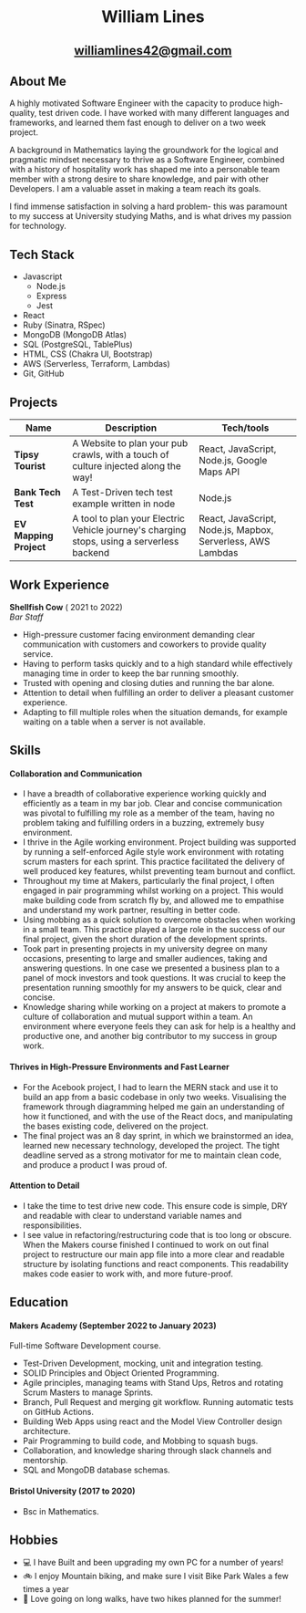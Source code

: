 <div align="center">

# William Lines

## williamlines42@gmail.com

</div>

## About Me

A highly motivated Software Engineer with the capacity to produce high-quality, test driven code. I have worked with many different languages and frameworks, and learned them fast enough to deliver on a two week project.

A background in Mathematics laying the groundwork for the logical and pragmatic mindset necessary to thrive as a Software Engineer, combined with a history of hospitality work has shaped me into a personable team member with a strong desire to share knowledge, and pair with other Developers. I am a valuable asset in making a team reach its goals.

I find immense satisfaction in solving a hard problem- this was paramount to my success at University studying Maths, and is what drives my passion for technology.

## Tech Stack

- Javascript
  - Node.js
  - Express
  - Jest
- React
- Ruby (Sinatra, RSpec)
- MongoDB (MongoDB Atlas)
- SQL (PostgreSQL, TablePlus)
- HTML, CSS (Chakra UI, Bootstrap)
- AWS (Serverless, Terraform, Lambdas)
- Git, GitHub

## Projects

| Name                   | Description                                                                               | Tech/tools                                                  |
| ---------------------- | ----------------------------------------------------------------------------------------- | ----------------------------------------------------------- |
| **Tipsy Tourist**      | A Website to plan your pub crawls, with a touch of culture injected along the way!        | React, JavaScript, Node.js, Google Maps API                 |
| **Bank Tech Test**     | A Test-Driven tech test example written in node                                           | Node.js                                                     |
| **EV Mapping Project** | A tool to plan your Electric Vehicle journey's charging stops, using a serverless backend | React, JavaScript, Node.js, Mapbox, Serverless, AWS Lambdas |

## Work Experience

**Shellfish Cow** ( 2021 to 2022)  
_Bar Staff_

- High-pressure customer facing environment demanding clear communication with customers and coworkers to provide quality service.
- Having to perform tasks quickly and to a high standard while effectively managing time in order to keep the bar running smoothly.
- Trusted with opening and closing duties and running the bar alone.
- Attention to detail when fulfilling an order to deliver a pleasant customer experience.
- Adapting to fill multiple roles when the situation demands, for example waiting on a table when a server is not available.

## Skills

#### Collaboration and Communication

<!-- PICK THE BEST OF THESE!!! -->

- I have a breadth of collaborative experience working quickly and efficiently as a team in my bar job. Clear and concise communication was pivotal to fulfilling my role as a member of the team, having no problem taking and fulfilling orders in a buzzing, extremely busy environment.
- I thrive in the Agile working environment. Project building was supported by running a self-enforced Agile style work environment with rotating scrum masters for each sprint. This practice facilitated the delivery of well produced key features, whilst preventing team burnout and conflict.
- Throughout my time at Makers, particularly the final project, I often engaged in pair programming whilst working on a project. This would make building code from scratch fly by, and allowed me to empathise and understand my work partner, resulting in better code.
- Using mobbing as a quick solution to overcome obstacles when working in a small team. This practice played a large role in the success of our final project, given the short duration of the development sprints.
- Took part in presenting projects in my university degree on many occasions, presenting to large and smaller audiences, taking and answering questions. In one case we presented a business plan to a panel of mock investors and took questions. It was crucial to keep the presentation running smoothly for my answers to be quick, clear and concise.
- Knowledge sharing while working on a project at makers to promote a culture of collaboration and mutual support within a team. An environment where everyone feels they can ask for help is a healthy and productive one, and another big contributor to my success in group work.

#### Thrives in High-Pressure Environments and Fast Learner

- For the Acebook project, I had to learn the MERN stack and use it to build an app from a basic codebase in only two weeks. Visualising the framework through diagramming helped me gain an understanding of how it functioned, and with the use of the React docs, and manipulating the bases existing code, delivered on the project.
- The final project was an 8 day sprint, in which we brainstormed an idea, learned new necessary technology, developed the project. The tight deadline served as a strong motivator for me to maintain clean code, and produce a product I was proud of.

#### Attention to Detail

- I take the time to test drive new code. This ensure code is simple, DRY and readable with clear to understand variable names and responsibilities.
- I see value in refactoring/restructuring code that is too long or obscure. When the Makers course finished I continued to work on out final project to restructure our main app file into a more clear and readable structure by isolating functions and react components. This readability makes code easier to work with, and more future-proof.

<!-- ### Problem Solving

- .... talking through an example. -->

## Education

#### Makers Academy (September 2022 to January 2023)

Full-time Software Development course.

- Test-Driven Development, mocking, unit and integration testing.
- SOLID Principles and Object Oriented Programming.
- Agile principles, managing teams with Stand Ups, Retros and rotating Scrum Masters to manage Sprints.
- Branch, Pull Request and merging git workflow. Running automatic tests on GitHub Actions.
- Building Web Apps using react and the Model View Controller design architecture.
- Pair Programming to build code, and Mobbing to squash bugs.
- Collaboration, and knowledge sharing through slack channels and mentorship.
- SQL and MongoDB database schemas.

#### Bristol University (2017 to 2020)

- Bsc in Mathematics.

## Hobbies

- :computer: I have Built and been upgrading my own PC for a number of years!
- :bike: I enjoy Mountain biking, and make sure I visit Bike Park Wales a few times a year
- 🥾 Love going on long walks, have two hikes planned for the summer!
